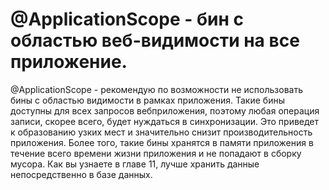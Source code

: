# @ApplicationScope - бин с областью веб-видимости на все приложение.

@ApplicationScope - рекомендую по возможности не использовать бины с областью видимости в рамках приложения. Такие бины доступны для всех запросов вебприложения, поэтому любая операция записи, скорее всего, будет нуждаться в синхронизации. Это приведет к образованию узких мест и значительно снизит производительность приложения. Более того, такие бины хранятся в памяти приложения в течение всего времени жизни приложения и не попадают в сборку мусора. Как вы узнаете в главе 11, лучше хранить данные непосредственно в базе данных.